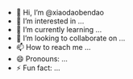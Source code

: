- 👋 Hi, I’m @xiaodaobendao
- 👀 I’m interested in ...
- 🌱 I’m currently learning ...
- 💞️ I’m looking to collaborate on ...
- 📫 How to reach me ...
- 😄 Pronouns: ...
- ⚡ Fun fact: ...

<!---
xiaodaobendao/xiaodaobendao is a ✨ special ✨ repository because its `README.md` (this file) appears on your GitHub profile.
You can click the Preview link to take a look at your changes.
--->
